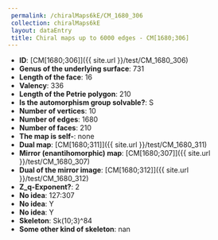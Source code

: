```yaml
--- 
 permalink: /chiralMaps6kE/CM_1680_306 
 collection: chiralMaps6kE
 layout: dataEntry
 title: Chiral maps up to 6000 edges - CM[1680;306]
---
```


- **ID**: [CM[1680;306]]({{ site.url }}/test/CM_1680_306)
- **Genus of the underlying surface**: 731
- **Length of the face**: 16
- **Valency**: 336
- **Length of the Petrie polygon**: 210
- **Is the automorphism group solvable?**: S
- **Number of vertices**: 10
- **Number of edges**: 1680
- **Number of faces**: 210
- **The map is self-**: none
- **Dual map**: [CM[1680;311]]({{ site.url }}/test/CM_1680_311)
- **Mirror (enantihomorphic) map**: [CM[1680;307]]({{ site.url }}/test/CM_1680_307)
- **Dual of the mirror image**: [CM[1680;312]]({{ site.url }}/test/CM_1680_312)
- **Z_q-Exponent?**: 2
- **No idea**:  127:307
- **No idea**: Y
- **No idea**: Y
- **Skeleton**: Sk(10;3)^84
- **Some other kind of skeleton**: nan
